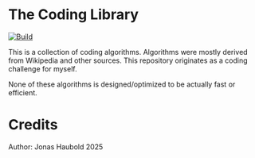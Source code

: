 # The Coding Library

[![Build](https://github.com/Honigkuchen/the-coding-library/actions/workflows/build.yml/badge.svg)](https://github.com/Honigkuchen/the-coding-library/actions/workflows/build.yml)

This is a collection of coding algorithms.
Algorithms were mostly derived from Wikipedia and other sources.
This repository originates as a coding challenge for myself.

None of these algorithms is designed/optimized to be actually fast or efficient.

# Credits
Author: Jonas Haubold
2025